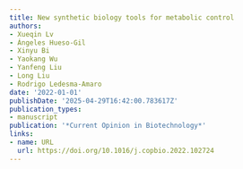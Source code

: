 ```yaml
---
title: New synthetic biology tools for metabolic control
authors:
- Xueqin Lv
- Ángeles Hueso‐Gil
- Xinyu Bi
- Yaokang Wu
- Yanfeng Liu
- Long Liu
- Rodrigo Ledesma‐Amaro
date: '2022-01-01'
publishDate: '2025-04-29T16:42:00.783617Z'
publication_types:
- manuscript
publication: '*Current Opinion in Biotechnology*'
links:
- name: URL
  url: https://doi.org/10.1016/j.copbio.2022.102724
---
```


